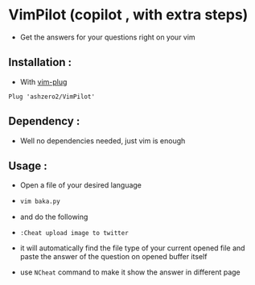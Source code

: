 # VimPilot (copilot , with extra steps)

- Get the answers for your questions right on your vim
  

## Installation :

- With [vim-plug](https://github.com/junegunn/vim-plug)
  

```vim
Plug 'ashzero2/VimPilot'
```

## Dependency :

- Well no dependencies needed, just vim is enough
  

## Usage :

- Open a file of your desired language
  
- ```bash
  vim baka.py
  ```
  
- and do the following
  
- ```vim
  :Cheat upload image to twitter
  ```
  
- it will automatically find the file type of your current opened file and paste the answer of the question on opened buffer itself
  
- use `NCheat` command to make it show the answer in different page
